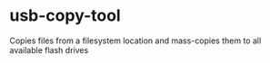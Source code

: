 # usb-copy-tool
Copies files from a filesystem location and mass-copies them to all available flash drives
